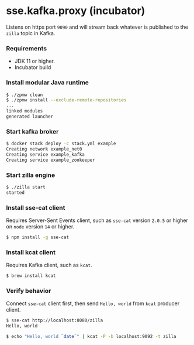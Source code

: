 # sse.kafka.proxy (incubator)
Listens on https port `9090` and will stream back whatever is published to the `zilla` topic in Kafka.

### Requirements
 - JDK 11 or higher.
 - Incubator build

### Install modular Java runtime
```bash
$ ./zpmw clean
$ ./zpmw install --exclude-remote-repositories
...
linked modules
generated launcher
```

### Start kafka broker
```bash
$ docker stack deploy -c stack.yml example
Creating network example_net0
Creating service example_kafka
Creating service example_zookeeper
```

### Start zilla engine
```bash
$ ./zilla start
started
```

### Install sse-cat client
Requires Server-Sent Events client, such as `sse-cat` version `2.0.5` or higher on `node` version `14` or higher.
```bash
$ npm install -g sse-cat
```

### Install kcat client
Requires Kafka client, such as `kcat`.
```bash
$ brew install kcat
```

### Verify behavior
Connect `sse-cat` client first, then send `Hello, world` from `kcat` producer client.
```bash
$ sse-cat http://localhost:8080/zilla
Hello, world
```
```bash
$ echo "Hello, world `date`" | kcat -P -b localhost:9092 -t zilla
```
